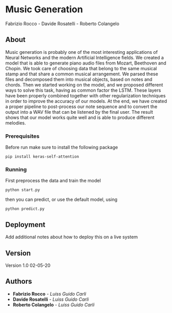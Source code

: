 # Music Generation

Fabrizio Rocco - Davide Rosatelli - Roberto Colangelo

## About

Music generation is probably one of the most interesting applications of Neural Networks and the modern Artificial Intelligence fields. We created a model that is able to generate piano audio files from Mozart, Beethoven and Chopin. 
We took care of choosing data that belong to the same musical stamp and that share a common musical arrangement. We parsed these files and decomposed them into musical objects, based on notes and chords. Then we started working on the model, and we proposed different ways to solve this task, having as common factor the LSTM. These layers have been properly combined together with other regularization techniques in order to improve the accuracy of our models. 
At the end, we have created a proper pipeline to post-process our note sequence and to convert the output into a WAV file that can be listened by the final user. The result shows that our model works quite well and is able to produce different melodies. 

### Prerequisites

Before run make sure to install the following package

```
pip install keras-self-attention
```

### Running 

First preprocess the data and train the model

```
python start.py
```

then you can predict, or use the default model, using

```
python predict.py
```

## Deployment

Add additional notes about how to deploy this on a live system


## Version

Version 1.0 02-05-20

## Authors

* **Fabrizio Rocco** - *Luiss Guido Carli* 
* **Davide Rosatelli** - *Luiss Guido Carli* 
* **Roberto Colangelo** - *Luiss Guido Carli* 

